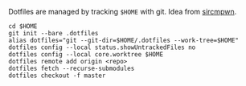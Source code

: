 Dotfiles are managed by tracking `$HOME` with git. Idea from [sircmpwn](https://drewdevault.com/2019/12/30/dotfiles.html).

```shell
cd $HOME
git init --bare .dotfiles
alias dotfiles="git --git-dir=$HOME/.dotfiles --work-tree=$HOME"
dotfiles config --local status.showUntrackedFiles no
dotfiles config --local core.worktree $HOME
dotfiles remote add origin <repo>
dotfiles fetch --recurse-submodules
dotfiles checkout -f master
```
